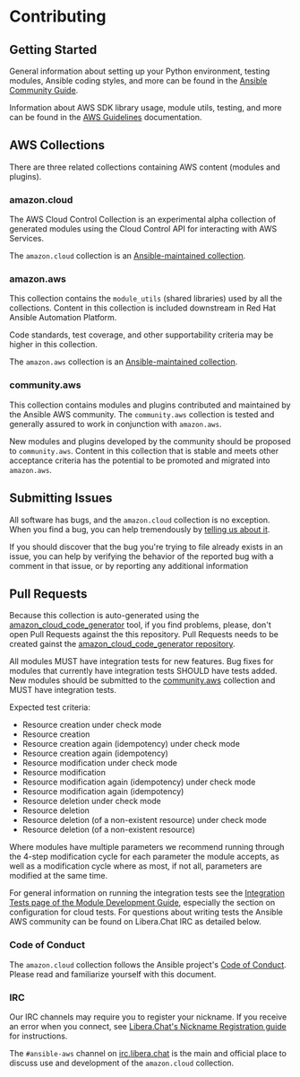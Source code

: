 # Contributing

## Getting Started

General information about setting up your Python environment, testing modules,
Ansible coding styles, and more can be found in the [Ansible Community Guide](
https://docs.ansible.com/ansible/latest/community/index.html).

Information about AWS SDK library usage, module utils, testing, and more can be
found in the [AWS Guidelines](https://docs.ansible.com/ansible/devel/dev_guide/platforms/aws_guidelines.html)
documentation.

## AWS Collections

There are three related collections containing AWS content (modules and plugins).

### amazon.cloud
The AWS Cloud Control Collection is an experimental alpha collection of generated modules using the Cloud Control API for interacting with AWS Services. 

The `amazon.cloud` collection is an [Ansible-maintained collection](https://docs.ansible.com/ansible/devel/community/contributing_maintained_collections.html).

### amazon.aws
This collection contains the `module_utils` (shared libraries) used by all the collections.
Content in this collection is included downstream in Red Hat Ansible Automation Platform.

Code standards, test coverage, and other supportability criteria may be higher in this collection. 

The `amazon.aws` collection is an [Ansible-maintained collection](https://docs.ansible.com/ansible/devel/community/contributing_maintained_collections.html).

### community.aws
This collection contains modules and plugins contributed and maintained by the Ansible AWS
community.  The `community.aws` collection is tested and generally assured to work in
conjunction with `amazon.aws`.

New modules and plugins developed by the community should be proposed to `community.aws`.
Content in this collection that is stable and meets other acceptance criteria has the potential
to be promoted and migrated into `amazon.aws`.

## Submitting Issues 
All software has bugs, and the `amazon.cloud` collection is no exception.  When you find a bug, 
you can help tremendously by [telling us about it](https://github.com/ansible-collections/amazon.cloud/issues/new/choose).

If you should discover that the bug you're trying to file already exists in an issue, 
you can help by verifying the behavior of the reported bug with a comment in that 
issue, or by reporting any additional information

## Pull Requests

Because this collection is auto-generated using the [amazon_cloud_code_generator](https://github.com/ansible-collections/amazon_cloud_code_generator) tool, if you find problems, please, don't open Pull Requests against the this repository. Pull Requests needs to be created gainst the [amazon_cloud_code_generator repository](https://github.com/ansible-collections/amazon_cloud_code_generator).

All modules MUST have integration tests for new features.
Bug fixes for modules that currently have integration tests SHOULD have tests added.  
New modules should be submitted to the [community.aws](https://github.com/ansible-collections/community.aws) collection
and MUST have integration tests.

Expected test criteria:
* Resource creation under check mode
* Resource creation
* Resource creation again (idempotency) under check mode
* Resource creation again (idempotency)
* Resource modification under check mode
* Resource modification
* Resource modification again (idempotency) under check mode
* Resource modification again (idempotency)
* Resource deletion under check mode
* Resource deletion
* Resource deletion (of a non-existent resource) under check mode
* Resource deletion (of a non-existent resource)

Where modules have multiple parameters we recommend running through the 4-step modification cycle for each parameter the module accepts, as well as a modification cycle where as most, if not all, parameters are modified at the same time.

For general information on running the integration tests see the
[Integration Tests page of the Module Development Guide](https://docs.ansible.com/ansible/devel/dev_guide/testing_integration.html#testing-integration),
especially the section on configuration for cloud tests.  For questions about writing tests the Ansible AWS community can
be found on Libera.Chat IRC as detailed below.


### Code of Conduct
The `amazon.cloud` collection follows the Ansible project's 
[Code of Conduct](https://docs.ansible.com/ansible/devel/community/code_of_conduct.html). 
Please read and familiarize yourself with this document.

### IRC
Our IRC channels may require you to register your nickname. If you receive an error when you connect, see 
[Libera.Chat's Nickname Registration guide](https://libera.chat/guides/registration) for instructions.

The `#ansible-aws` channel on [irc.libera.chat](https://libera.chat/) is the main and official place to discuss use and development
of the `amazon.cloud` collection.
